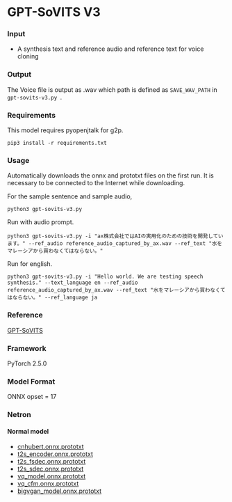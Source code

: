 # GPT-SoVITS V3

### Input
- A synthesis text and reference audio and reference text for voice cloning

### Output
The Voice file is output as .wav which path is defined as `SAVE_WAV_PATH` in `gpt-sovits-v3.py `.

### Requirements
This model requires pyopenjtalk for g2p.

```
pip3 install -r requirements.txt
```

### Usage
Automatically downloads the onnx and prototxt files on the first run. It is necessary to be connected to the Internet while downloading.

For the sample sentence and sample audio,
```
python3 gpt-sovits-v3.py 
```

Run with audio prompt.

```
python3 gpt-sovits-v3.py -i "ax株式会社ではAIの実用化のための技術を開発しています。" --ref_audio reference_audio_captured_by_ax.wav --ref_text "水をマレーシアから買わなくてはならない。"
```

Run for english.

```
python3 gpt-sovits-v3.py -i "Hello world. We are testing speech synthesis." --text_language en --ref_audio reference_audio_captured_by_ax.wav --ref_text "水をマレーシアから買わなくてはならない。" --ref_language ja
```

### Reference
[GPT-SoVITS](https://github.com/RVC-Boss/GPT-SoVITS)

### Framework
PyTorch 2.5.0

### Model Format
ONNX opset = 17

### Netron

#### Normal model

- [cnhubert.onnx.prototxt](https://netron.app/?url=https://storage.googleapis.com/ailia-models/gpt-sovits-v3/cnhubert.onnx.prototxt)
- [t2s_encoder.onnx.prototxt](https://netron.app/?url=https://storage.googleapis.com/ailia-models/gpt-sovits-v3/t2s_encoder.onnx.prototxt)
- [t2s_fsdec.onnx.prototxt](https://netron.app/?url=https://storage.googleapis.com/ailia-models/gpt-sovits-v3/t2s_fsdec.onnx.prototxt)
- [t2s_sdec.onnx.prototxt](https://netron.app/?url=https://storage.googleapis.com/ailia-models/gpt-sovits-v3/t2s_sdec.onnx.prototxt)
- [vq_model.onnx.prototxt](https://netron.app/?url=https://storage.googleapis.com/ailia-models/gpt-sovits-v3/vq_model.onnx.prototxt)
- [vq_cfm.onnx.prototxt](https://netron.app/?url=https://storage.googleapis.com/ailia-models/gpt-sovits-v3/vq_cfm.onnx.prototxt)
- [bigvgan_model.onnx.prototxt](https://netron.app/?url=https://storage.googleapis.com/ailia-models/gpt-sovits-v3/bigvgan_model.onnx.prototxt)

